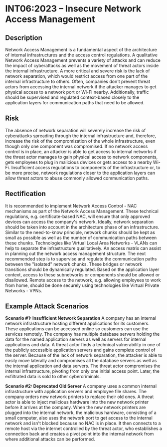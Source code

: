 # INT06:2023 – Insecure Network Access Management

## Description
Network Access Management is a fundamental aspect of the architecture of internal infrastructures and the access control regulations.
A qualitative Network Access Management prevents a variety of attacks and can reduce the impact of cyberattacks as well as the movement of threat actors inside the internal infrastructure.
A more critical and severe risk is the lack of network separation, which would restrict access from one part of the internal infrastructure to others.
Often, companies don't prevent threat actors from accessing the internal network if the attacker manages to get physical access to a network port or Wi-Fi nearby.
Additionally, traffic should be supervised and regulated context-based closely to the application layers for communication paths that need to be allowed.

## Risk
The absence of network separation will severely increase the risk of cyberattacks spreading through the internal infrastructure and, therefore, increase the risk of the compromization of the 
whole infrastructure, even though only one component was compromised.
If no network access control is in place, an attacker is able to get access to internal networks if the threat actor manages to gain physical access to network components, gets employees to 
plug in malicious devices or gets access to a nearby Wi-Fi.
Insufficient access regulations to components of the infrastructure or, to be more precise, network regulations closer to the application layers can allow threat actors to abuse commonly allowed 
communication paths.

## Rectification
It is recommended to implement Network Access Control - NAC mechanisms as part of the Network Access Management.
These technical regulations, e.g. certificate-based NAC, will ensure that only approved devices can access the company's network.
Ideally, network separation should be taken into account in the architecture phase of an infrastructure. Similar to the need-to-know principle, network chunks should be kept as small as possible as 
well as the number of communication paths between these chunks.
Technologies like Virtual Local Area Networks - VLANs can help to separate the infrastructure qualitatively.
An access matrix can assist in planning out the network access management structure.
The next recommended step is to supervise and regulate the communication paths between the "isolated" network chunks.
These bridges or network transitions should be dynamically regulated. Based on the application layer context, access to these subnetworks or components should be allowed or disallowed.
Remote access to the network, e.g. allowing employees to work from home, should be done securely using technologies like Virtual Private Networks - VPNs.

## Example Attack Scenarios
**Scenario #1: Insufficient Network Separation**
A company has an internal network infrastructure hosting different applications for its customers.
These applications can be accessed online so customers can use the services remotely.
The company has multiple database servers holding the data for the named application servers as well as servers for internal applications and data.
A threat actor finds a technical vulnerability in one of the publicly accessible application servers and gains complete control of the server.
Because of the lack of network separation, the attacker is able to easily move laterally and compromises all the database servers as well as the internal application and data servers.
The threat actor compromises the internal infrastructure, pivoting from only one initial access point.
Later, the exfiltrated data is sold to other cybercriminals.

**Scenario #2: Deprecated Old Server**
A company uses a common internal infrastructure with application servers and employee file shares.
The company orders new network printers to replace their old ones.
A threat actor is able to inject malicious hardware into the new network printer before it arrives at the company.
When the new network printers are plugged into the internal network, the malicious hardware, consisting of a small computer, also uses the network port to get access to the internal network and 
isn't blocked because no NAC is in place.
It then connects to a remote host via the internet controlled by the threat actor, who establishes a connection back and creates a pivot point into the internal network from where additional attacks 
can be performed.


